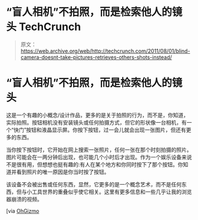 # “盲人相机”不拍照，而是检索他人的镜头 TechCrunch

> 原文：<https://web.archive.org/web/http://techcrunch.com/2011/08/01/blind-camera-doesnt-take-pictures-retrieves-others-shots-instead/>

# “盲人相机”不拍照，而是检索他人的镜头

这是一个有趣的小概念/设计作品，更多的是关于拍照的行为，而不是，你知道，实际拍照。按钮相机没有安装镜头或任何拍摄方式，但它的形状像一台相机，有一个“快门”按钮和液晶显示屏。你按下按钮，过一会儿就会出现一张图片，但还有更多的东西。

当你按下按钮时，它开始在网上搜索一张照片，任何一张在那个时刻拍摄的照片。图片可能会在一两分钟后出现，也可能几个小时后才出现。作为一个娱乐设备来说不是很有用，但想想也挺有趣的:有人在某个地方和你同时按下了那个按钮。你知道并看到照片的唯一原因是你当时按了按钮。

该设备不会被出售或任何东西，显然，它更多的是一个概念艺术，而不是任何东西，但与小工具世界的重叠似乎使它相关。这里有更多信息和一些几乎让我的浏览器崩溃的视频。

[via [OhGizmo](https://web.archive.org/web/20230203090346/http://www.ohgizmo.com/2011/08/01/this-blind-camera-has-no-optics-instead-shows-you-other-peoples-photos/)